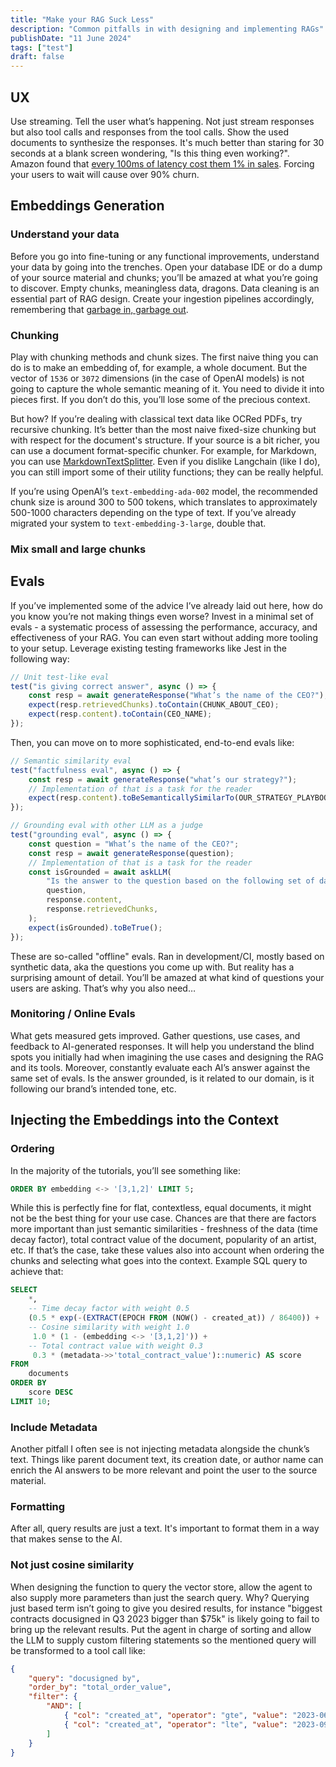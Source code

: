 ```yaml
---
title: "Make your RAG Suck Less"
description: "Common pitfalls in with designing and implementing RAGs"
publishDate: "11 June 2024"
tags: ["test"]
draft: false
---
```


## UX

Use streaming. Tell the user what’s happening. Not just stream responses but
also tool calls and responses from the tool calls. Show the used documents to
synthesize the responses. It's much better than staring for 30 seconds at a
blank screen wondering, "Is this thing even working?". Amazon found that
[every 100ms of latency cost them 1% in sales](https://www.digitalrealty.com/resources/articles/the-cost-of-latency).
Forcing your users to wait will cause over 90% churn.

## Embeddings Generation

### Understand your data

Before you go into fine-tuning or any functional improvements, understand your
data by going into the trenches. Open your database IDE or do a dump of your
source material and chunks; you’ll be amazed at what you’re going to discover.
Empty chunks, meaningless data, dragons. Data cleaning is an essential part of
RAG design. Create your ingestion pipelines accordingly, remembering that
[garbage in, garbage out](https://en.wikipedia.org/wiki/Garbage_in_garbage_out).

### Chunking

Play with chunking methods and chunk sizes. The first naive thing you can do is
to make an embedding of, for example, a whole document. But the vector of `1536`
or `3072` dimensions (in the case of OpenAI models) is not going to capture the
whole semantic meaning of it. You need to divide it into pieces first. If you
don’t do this, you’ll lose some of the precious context.

But how? If you’re dealing with classical text data like OCRed PDFs, try
recursive chunking. It’s better than the most naive fixed-size chunking but with
respect for the document's structure. If your source is a bit richer, you can
use a document format-specific chunker. For example, for Markdown, you can use
[MarkdownTextSplitter](https://python.langchain.com/v0.1/docs/modules/data_connection/document_transformers/markdown_header_metadata/).
Even if you dislike Langchain (like I do), you can still import some of their
utility functions; they can be really helpful.

If you’re using OpenAI’s `text-embedding-ada-002` model, the recommended chunk
size is around 300 to 500 tokens, which translates to approximately 500-1000
characters depending on the type of text. If you’ve already migrated your system
to `text-embedding-3-large`, double that.

### Mix small and large chunks

## Evals

If you’ve implemented some of the advice I’ve already laid out here, how do you
know you’re not making things even worse? Invest in a minimal set of evals - a
systematic process of assessing the performance, accuracy, and effectiveness of
your RAG. You can even start without adding more tooling to your setup. Leverage
existing testing frameworks like Jest in the following way:

```javascript
// Unit test-like eval
test("is giving correct answer", async () => {
	const resp = await generateResponse("What’s the name of the CEO?");
	expect(resp.retrievedChunks).toContain(CHUNK_ABOUT_CEO);
	expect(resp.content).toContain(CEO_NAME);
});
```

Then, you can move on to more sophisticated, end-to-end evals like:

```javascript
// Semantic similarity eval
test("factfulness eval", async () => {
	const resp = await generateResponse("what’s our strategy?");
	// Implementation of that is a task for the reader
	expect(resp.content).toBeSemanticallySimilarTo(OUR_STRATEGY_PLAYBOOK);
});

// Grounding eval with other LLM as a judge
test("grounding eval", async () => {
	const question = "What’s the name of the CEO?";
	const resp = await generateResponse(question);
	// Implementation of that is a task for the reader
	const isGrounded = await askLLM(
		"Is the answer to the question based on the following set of data?",
		question,
		response.content,
		response.retrievedChunks,
	);
	expect(isGrounded).toBeTrue();
});
```

These are so-called "offline" evals. Ran in development/CI, mostly based on
synthetic data, aka the questions you come up with. But reality has a surprising
amount of detail. You’ll be amazed at what kind of questions your users are
asking. That’s why you also need…

### Monitoring / Online Evals

What gets measured gets improved. Gather questions, use cases, and feedback to
AI-generated responses. It will help you understand the blind spots you
initially had when imagining the use cases and designing the RAG and its tools.
Moreover, constantly evaluate each AI’s answer against the same set of evals. Is
the answer grounded, is it related to our domain, is it following our brand’s
intended tone, etc.

## Injecting the Embeddings into the Context

### Ordering

In the majority of the tutorials, you’ll see something like:

```sql
ORDER BY embedding <-> '[3,1,2]' LIMIT 5;
```

While this is perfectly fine for flat, contextless, equal documents, it might
not be the best thing for your use case. Chances are that there are factors more
important than just semantic similarities - freshness of the data (time decay
factor), total contract value of the document, popularity of an artist, etc. If
that’s the case, take these values also into account when ordering the chunks
and selecting what goes into the context. Example SQL query to achieve that:

```sql
SELECT
    *,
    -- Time decay factor with weight 0.5
    (0.5 * exp(-(EXTRACT(EPOCH FROM (NOW() - created_at)) / 86400)) +
    -- Cosine similarity with weight 1.0
     1.0 * (1 - (embedding <-> '[3,1,2]')) +
    -- Total contract value with weight 0.3
     0.3 * (metadata->>'total_contract_value')::numeric) AS score
FROM
    documents
ORDER BY
    score DESC
LIMIT 10;
```

### Include Metadata

Another pitfall I often see is not injecting metadata alongside the chunk’s
text. Things like parent document text, its creation date, or author name can
enrich the AI answers to be more relevant and point the user to the source
material.

### Formatting

After all, query results are just a text. It's important to format them in a way
that makes sense to the AI.

### Not just cosine similarity

When designing the function to query the vector store, allow the agent to also
supply more parameters than just the search query. Why? Querying just based term
isn’t going to give you desired results, for instance "biggest contracts
docusigned in Q3 2023 bigger than $75k" is likely going to fail to bring up the
relevant results. Put the agent in charge of sorting and allow the LLM to supply
custom filtering statements so the mentioned query will be transformed to a tool
call like:

```json
{
	"query": "docusigned by",
	"order_by": "total_order_value",
	"filter": {
		"AND": [
			{ "col": "created_at", "operator": "gte", "value": "2023-06-01" },
			{ "col": "created_at", "operator": "lte", "value": "2023-09-01" }
		]
	}
}
```
